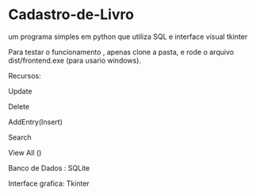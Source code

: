 # Cadastro-de-Livro
um programa simples em python que utiliza SQL e interface visual tkinter


Para testar o funcionamento , apenas clone a pasta, e rode o arquivo dist/frontend.exe (para usario windows). 

Recursos:

  Update
  
  Delete
  
  AddEntry(Insert)
  
  Search
  
  View All ()
  
  
  Banco de Dados : SQLite
  
  Interface grafica: Tkinter
